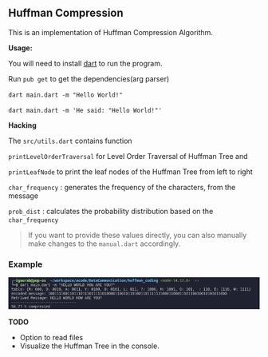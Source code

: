 ## Huffman Compression

This is an implementation of Huffman Compression Algorithm. 

**Usage:**

You will need to install [dart](https://dart.dev/) to run the program. 

Run `pub get` to get the dependencies(arg parser)

`dart main.dart -m "Hello World!"`

`dart main.dart -m 'He said: "Hello World!"'`


**Hacking**

The `src/utils.dart` contains function

`printLevelOrderTraversal` for Level Order Traversal of Huffman Tree and 

`printLeafNode` to print the leaf nodes of the Huffman Tree from left to right

`char_frequency` : generates the frequency of the characters, from the message

`prob_dist` : calculates the probability distribution based on the `char_frequency`

> If you want to provide these values directly, you can also manually make changes to the `manual.dart` accordingly.


### Example

![example](image/example.png)


**TODO**

- Option to read files
- Visualize the Huffman Tree in the console.
